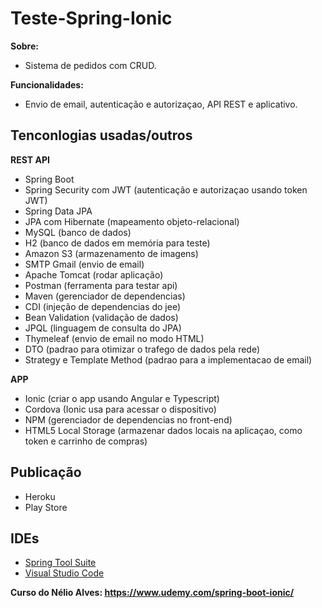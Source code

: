 # Teste-Spring-Ionic

**Sobre:**
- Sistema de pedidos com CRUD.

**Funcionalidades:**
- Envio de email, autenticação e autorizaçao, API REST e aplicativo.

## Tenconlogias usadas/outros
**REST API**
- Spring Boot
- Spring Security com JWT (autenticação e autorizaçao usando token JWT)
- Spring Data JPA
- JPA com Hibernate (mapeamento objeto-relacional)
- MySQL (banco de dados)
- H2 (banco de dados em memória para teste)
- Amazon S3 (armazenamento de imagens)
- SMTP Gmail (envio de email)
- Apache Tomcat (rodar aplicação)
- Postman (ferramenta para testar api)
- Maven (gerenciador de dependencias)
- CDI (injeção de dependencias do jee)
- Bean Validation (validação de dados)
- JPQL (linguagem de consulta do JPA)
- Thymeleaf (envio de email no modo HTML)
- DTO (padrao para otimizar o trafego de dados pela rede)
- Strategy e Template Method (padrao para a implementacao de email)

**APP**
- Ionic (criar o app usando Angular e Typescript)
- Cordova (Ionic usa para acessar o dispositivo)
- NPM (gerenciador de dependencias no front-end)
- HTML5 Local Storage (armazenar dados locais na aplicaçao, como token e carrinho de compras)

## Publicação
- Heroku
- Play Store

## IDEs
- [Spring Tool Suite]()
- [Visual Studio Code]()

**Curso do Nélio Alves: https://www.udemy.com/spring-boot-ionic/**
